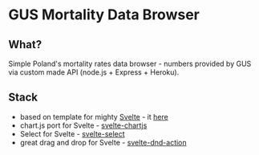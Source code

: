# GUS Mortality Data Browser

## What?

Simple Poland's mortality rates data browser - numbers provided by GUS via custom made API (node.js + Express + Heroku).

## Stack

- based on template for mighty [Svelte](https://svelte.dev) - it [here](https://github.com/sveltejs/template)
- chart.js port for Svelte - [svelte-chartjs](https://saurav.tech/mdbsvelte/?path=/story/charts--installation)
- Select for Svelte - [svelte-select](https://github.com/rob-balfre/svelte-select)
- great drag and drop for Svelte - [svelte-dnd-action](https://github.com/isaacHagoel/svelte-dnd-action)
